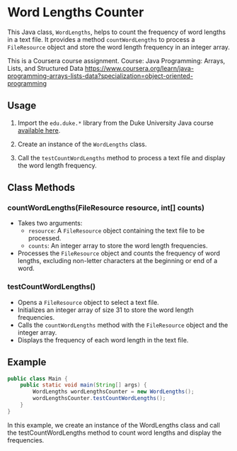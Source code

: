 # Word Lengths Counter

This Java class, `WordLengths`, helps to count the frequency of word lengths in a text file. It provides a method `countWordLengths` to process a `FileResource` object and store the word length frequency in an integer array.

This is a Coursera course assignment.
Course:
Java Programming: Arrays, Lists, and Structured Data
https://www.coursera.org/learn/java-programming-arrays-lists-data?specialization=object-oriented-programming

## Usage

1. Import the `edu.duke.*` library from the Duke University Java course [available here](https://www.dukelearntoprogram.com//downloads/archives/duke-java-2020.zip).

2. Create an instance of the `WordLengths` class.

3. Call the `testCountWordLengths` method to process a text file and display the word length frequency.

## Class Methods

### countWordLengths(FileResource resource, int[] counts)

- Takes two arguments:
  - `resource`: A `FileResource` object containing the text file to be processed.
  - `counts`: An integer array to store the word length frequencies.
- Processes the `FileResource` object and counts the frequency of word lengths, excluding non-letter characters at the beginning or end of a word.

### testCountWordLengths()

- Opens a `FileResource` object to select a text file.
- Initializes an integer array of size 31 to store the word length frequencies.
- Calls the `countWordLengths` method with the `FileResource` object and the integer array.
- Displays the frequency of each word length in the text file.

## Example

```java
public class Main {
    public static void main(String[] args) {
        WordLengths wordLengthsCounter = new WordLengths();
        wordLengthsCounter.testCountWordLengths();
    }
}
```
In this example, we create an instance of the WordLengths class and call the testCountWordLengths method to count word lengths and display the frequencies.
